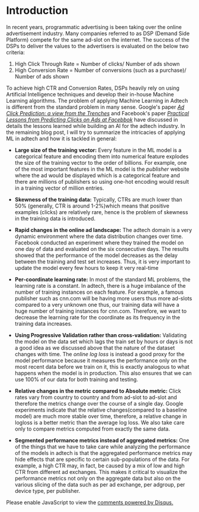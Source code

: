 ​
<!--
.. title: Applying Machine Learning in Ad Tech
.. slug: applying-machine-learning-in-adtech
.. date: 2019-04-08 02:13:21 UTC+05:30
.. tags: Machine Learning, Data Science, AdTech
.. category:
.. link:
.. description:
.. type: text
-->

# Introduction

In recent years, programmatic advertising is been taking over the online advertisement industry. Many companies referred to as DSP (Demand Side Platform) compete for the same ad-slot on the internet. The success of the DSPs to deliver the values to the advertisers is evaluated on the below two criteria:

1. High Click Through Rate = Number of clicks/ Number of ads shown
2. High Conversion Rate = Number of conversions (such as a purchase)/ Number of ads shown

To achieve high CTR and Conversion Rates, DSPs heavily rely on using Artificial Intelligence techniques and develop their in-house Machine Learning algorithms. The problem of applying Machine Learning in Adtech is different from the standard problem in many sense. Google's paper [*Ad Click Prediction: a view from the Trenches*](https://ai.google/research/pubs/pub41159) and Facebook's paper [*Practical Lessons from Predicting Clicks on Ads at Facebbok*](https://research.fb.com/publications/practical-lessons-from-predicting-clicks-on-ads-at-facebook/) have discussed in details the lessons learned while building an AI for the adtech industry. In the remaining blog post, I will try to summarize the intricacies of applying ML in adtech and how it is tackled in general:

* **Large size of the training vector:** Every feature in the ML model is a categorical feature and encoding them into numerical feature explodes the size of the training vector to the order of billions. For example, one of the most important features in the ML model is the *publisher* website where the ad would be displayed which is a categorical feature and there are millions of publishers so using one-hot encoding would result in a training vector of million entries.

* **Skewness of the training data:** Typically, CTRs are much lower than 50% (generally, CTR is around 1-2%)which means that positive examples (clicks) are relatively rare, hence is the problem of skewness in the training data is introduced.

* **Rapid changes in the online ad landscape:** The adtech domain is a very dynamic environment where the data distribution changes over time. Facebook conducted an experiment where they trained the model on one day of data and evaluated on the six consecutive days. The results showed that the performance of the model decreases as the delay between the training and test set increases. Thus, it is very important to update the model every few hours to keep it very real-time

* **Per-coordinate learning rate:** In most of the standard ML problems, the learning rate is a constant. In adtech, there is a huge imbalance of the number of training instances on each feature. For example, a famous publisher such as cnn.com will be having more users thus more ad-slots compared to a very unknown one thus, our training data will have a huge number of training instances for cnn.com. Therefore, we want to decrease the learning rate for the coordinate as its frequency in the training data increases.

* **Using Progressive Validation rather than cross-validation:** Validating the model on the data set which lags the train set by hours or days is not a good idea as we discussed above that the nature of the dataset changes with time. The *online log loss* is instead a good proxy for the model performance because it measures the performance only on the most recent data before we train on it, this is exactly analogous to what happens when the model is in production. This also ensures that we can use 100% of our data for both training and testing.

* **Relative changes in the metric compared to Absolute metric:** Click rates vary from country to country and from ad-slot to ad-slot and therefore the metrics change over the course of a single day. Google experiments indicate that the relative changes(compared to a baseline model) are much more stable over time, therefore, a relative change in logloss is a better metric than the average log loss. We also take care only to compare metrics computed from exactly the same data.

* **Segmented performance metrics instead of aggregated metrics:** One of the things that we have to take care while analyzing the performance of the models in adtech is that the aggregated performance metrics may hide effects that are specific to certain sub-populations of the data. For example, a high CTR may, in fact, be caused by a mix of low and high CTR from different ad exchanges. This makes it critical to visualize the performance metrics not only on the aggregate data but also on the various slicing of the data such as per ad exchange, per adgroup, per device type, per publisher.



<div id="disqus_thread"></div>
<script>
/**
* RECOMMENDED CONFIGURATION VARIABLES: EDIT AND UNCOMMENT THE SECTION BELOW TO INSERT DYNAMIC VALUES FROM YOUR PLATFORM OR CMS.
* LEARN WHY DEFINING THESE VARIABLES IS IMPORTANT: https://disqus.com/admin/universalcode/#configuration-variables
*/
/*
var disqus_config = function () {
this.page.url = PAGE_URL; // Replace PAGE_URL with your page's canonical URL variable
this.page.identifier = PAGE_IDENTIFIER; // Replace PAGE_IDENTIFIER with your page's unique identifier variable
};
*/
(function() { // DON'T EDIT BELOW THIS LINE
var d = document, s = d.createElement('script');

s.src = '//avoyage.disqus.com/embed.js';

s.setAttribute('data-timestamp', +new Date());
(d.head || d.body).appendChild(s);
})();
</script>
<noscript>Please enable JavaScript to view the <a href="https://disqus.com/?ref_noscript" rel="nofollow">comments powered by Disqus.</a></noscript>